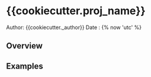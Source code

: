 # {{cookiecutter.proj_name}}

Author: {{cookiecutter._author}}
Date  : {% now 'utc' %}

## Overview


## Examples
